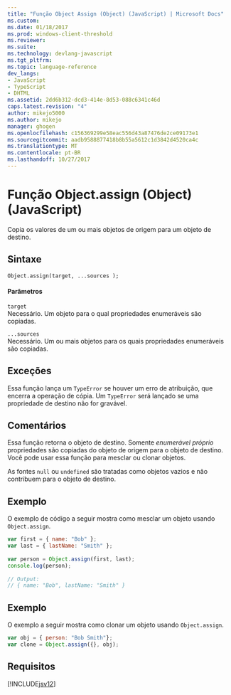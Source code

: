 ```yaml
---
title: "Função Object Assign (Object) (JavaScript) | Microsoft Docs"
ms.custom: 
ms.date: 01/18/2017
ms.prod: windows-client-threshold
ms.reviewer: 
ms.suite: 
ms.technology: devlang-javascript
ms.tgt_pltfrm: 
ms.topic: language-reference
dev_langs:
- JavaScript
- TypeScript
- DHTML
ms.assetid: 2dd6b312-dcd3-414e-8d53-088c6341c46d
caps.latest.revision: "4"
author: mikejo5000
ms.author: mikejo
manager: ghogen
ms.openlocfilehash: c156369299e58eac556d43a87476de2ce09173e1
ms.sourcegitcommit: aadb9588877418b8b55a5612c1d3842d4520ca4c
ms.translationtype: MT
ms.contentlocale: pt-BR
ms.lasthandoff: 10/27/2017
---
```

# <a name="objectassign-function-object-javascript"></a>Função Object.assign (Object) (JavaScript)
Copia os valores de um ou mais objetos de origem para um objeto de destino.  
  
## <a name="syntax"></a>Sintaxe  
  
```  
Object.assign(target, ...sources );  
```  
  
#### <a name="parameters"></a>Parâmetros  
 `target`  
 Necessário. Um objeto para o qual propriedades enumeráveis são copiadas.  
  
 `...sources`  
 Necessário. Um ou mais objetos para os quais propriedades enumeráveis são copiadas.  
  
## <a name="exceptions"></a>Exceções  
 Essa função lança um `TypeError` se houver um erro de atribuição, que encerra a operação de cópia. Um `TypeError` será lançado se uma propriedade de destino não for gravável.  
  
## <a name="remarks"></a>Comentários  
 Essa função retorna o objeto de destino. Somente *enumerável próprio* propriedades são copiadas do objeto de origem para o objeto de destino. Você pode usar essa função para mesclar ou clonar objetos.  
  
 As fontes `null` ou `undefined` são tratadas como objetos vazios e não contribuem para o objeto de destino.  
  
## <a name="example"></a>Exemplo  
 O exemplo de código a seguir mostra como mesclar um objeto usando `Object.assign`.  
  
```JavaScript  
var first = { name: "Bob" };  
var last = { lastName: "Smith" };  
  
var person = Object.assign(first, last);  
console.log(person);  
  
// Output:  
// { name: "Bob", lastName: "Smith" }   
```  
  
## <a name="example"></a>Exemplo  
 O exemplo a seguir mostra como clonar um objeto usando `Object.assign`.  
  
```JavaScript  
var obj = { person: "Bob Smith"};  
var clone = Object.assign({}, obj);  
```  
  
## <a name="requirements"></a>Requisitos  
 [!INCLUDE[jsv12](../../javascript/reference/includes/jsv12-md.md)]